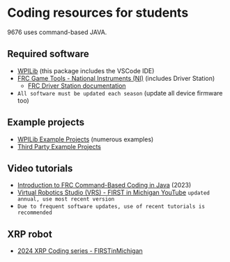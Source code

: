 # Coding resources for students
9676 uses command-based JAVA.

## Required software
* [WPILib](https://docs.wpilib.org/en/stable/docs/zero-to-robot/step-2/wpilib-setup.html) (this package includes the VSCode IDE)
* [FRC Game Tools - National Instruments (NI)](https://www.ni.com/en/support/downloads/drivers/download.frc-game-tools.html#553883) (includes Driver Station)
  * [FRC Driver Station documentation](https://docs.wpilib.org/en/stable/docs/software/driverstation/index.html)
* `All software must be updated each season` (update all device firmware too)

## Example projects
* [WPILib Example Projects](https://docs.wpilib.org/en/stable/docs/software/examples-tutorials/wpilib-examples.html) (numerous examples)
* [Third Party Example Projects](https://docs.wpilib.org/en/stable/docs/software/examples-tutorials/third-party-examples.html)

## Video tutorials
* [Introduction to FRC Command-Based Coding in Java](https://www.youtube.com/watch?v=W0UNi3aBiEY) (2023)
* [Virtual Robotics Studio (VRS) - FIRST in Michigan YouTube](https://youtu.be/rogdNaLl_s8?si=n2-GcBLeUEuDWYpH) `updated annual, use most recent version`
* `Due to frequent software updates, use of recent tutorials is recommended`
## XRP robot
* [2024 XRP Coding series - FIRSTinMichigan](https://www.youtube.com/watch?v=Nlk52QdoasE&list=PL6fCSvDccI_6WcjBqj2C3J-VmyX9Yv0Zl)
